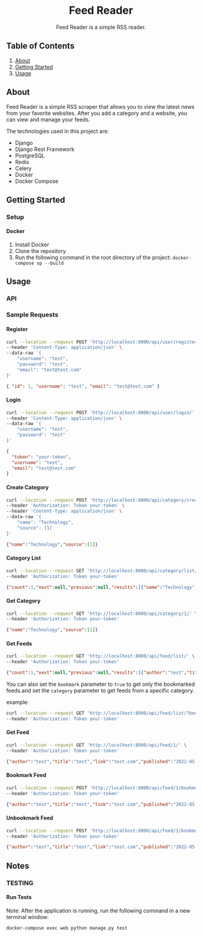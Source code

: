<div align="center">
<!-- Title: -->
<h1>Feed Reader</h1>
<!-- Description: -->
<p>Feed Reader is a simple RSS reader.</p>
</div>

<!-- Table of Contents: -->
<div align="left">
<h2>Table of Contents</h2>
<ol>
<li><a href="#about">About</a></li>
<li><a href="#getting-started">Getting Started</a></li>
<li><a href="#usage">Usage</a></li>
</ol>

</div>
 
<!-- About: -->
<div align="left">
<h2 id="about">About</h2>
<p>Feed Reader is a simple RSS scraper that allows you to view the latest news from your favorite websites.
After you add a category and a website, you can view and manage your feeds.</p>
<p>The technologies used in this project are:</p>
<ul>
<li>Django</li>
<li>Django Rest Framework</li>
<li>PostgreSQL</li>
<li>Redis</li>
<li>Celery</li>
<li>Docker</li>
<li>Docker Compose</li>
</ul>
</div>
 
<!-- Getting Started: -->
<div align="left">
<h2 id="getting-started">Getting Started</h2>
<p>
<h3>Setup</h3>
<!-- Docker -->
<p>
<h4>Docker</h4>
<ol>
<li>Install Docker</li>
<li>Clone the repository</li>
<li>Run the following command in the root directory of the project: <code>docker-compose up --build</code></li>
</ol>

</p>
<!-- Usage: -->
<div align="left">
<h2 id="usage">Usage</h2>
<p>
<h3>API</h3>
<p>
<h3>Sample Requests</h3>
<p>
<h4>Register</h4>

```bash
curl --location --request POST 'http://localhost:8000/api/user/register/' \
--header 'Content-Type: application/json' \
--data-raw '{
    "username": "test",
    "password": "test",
    "email": "test@test.com"
}'
```

<!-- Response -->

```json
{ "id": 1, "username": "test", "email": "test@test.com" }
```

</p>
<p>
<h4>Login</h4>

```bash
curl --location --request POST 'http://localhost:8000/api/user/login/' \
--header 'Content-Type: application/json' \
--data-raw '{
    "username": "test",
    "password": "test"
}'
```

<!-- Response -->

```json
{
  "token": "your-token",
  "username": "test",
  "email": "test@test.com"
}
```

</p>
<p>
<h4>Create Category</h4>

```bash
curl --location --request POST 'http://localhost:8000/api/category/create/' \
--header 'Authorization: Token your-token' \
--header 'Content-Type: application/json' \
--data-raw '{
    "name": "Technology",
    "source": [1]
}'
```

<!-- Response -->

```json
{"name":"Technology","source":[1]}
```

</p>

<h4>Category List</h4>

```bash
curl --location --request GET 'http://localhost:8000/api/category/list/' \
--header 'Authorization: Token your-token'
```

```json
{"count":1,"next":null,"previous":null,"results":[{"name":"Technology","source":[1]}]}
```

<h4>Get Category</h4>

```bash
curl --location --request GET 'http://localhost:8000/api/category/1/' \
--header 'Authorization: Token your-token'
```

```json
{"name":"Technology","source":[1]}
```


<h4>Get Feeds</h4>

```bash
curl --location --request GET 'http://localhost:8000/api/feed/list/' \
--header 'Authorization: Token your-token'
```

<!-- Response -->

```json
{"count":1,"next":null,"previous":null,"results":[{"author":"test","title":"test","link":"test.com","published":"2022-05-15T17:29:35Z","updated":"2022-05-15T17:29:35Z","categories":["Technology"],"bookmarked":false}]}
```
<p>You can also set the <code>bookmark</code> parameter to <code>true</code> to get only the bookmarked feeds.and set the <code>category</code> parameter to get feeds from a specific category.</p>
example:

```bash
curl --location --request GET 'http://localhost:8000/api/feed/list/?bookmark=false&category=Technology' \
--header 'Authorization: Token your-token'
```
 
</p>

<h4>Get Feed</h4>

```bash
curl --location --request GET 'http://localhost:8000/api/feed/1/' \
--header 'Authorization: Token your-token'
```

```json
{"author":"test","title":"test","link":"test.com","published":"2022-05-15T17:29:35Z","updated":"2022-05-15T17:29:35Z","categories":["test"],"bookmarked":false}
```
</p>

<h4>Bookmark Feed</h4>

```bash
curl --location --request POST 'http://localhost:8000/api/feed/1/bookmark/' \
--header 'Authorization: Token your-token'
```

```json
{"author":"test","title":"test","link":"test.com","published":"2022-05-15T17:29:35Z","updated":"2022-05-15T17:29:35Z","categories":["Technology"],"bookmarked":true}
```
 
</p>
<h4>Unbookmark Feed</h4>

```bash
curl --location --request POST 'http://localhost:8000/api/feed/1/bookmark/' \
--header 'Authorization: Token your-token'
```

```json
{"author":"test","title":"test","link":"test.com","published":"2022-05-15T17:29:35Z","updated":"2022-05-15T17:29:35Z","categories":["Technology"],"bookmarked":false}
```

</p>

</div>
 
<!-- Notes: -->
<div align="left">
<h2>Notes</h2>
<p>
<h3>TESTING</h3>
<p>
<h4>Run Tests</h4>
Note: After the application is running, run the following command in a new terminal window:
  
  ```bash
  docker-compose exec web python manage.py test
  ```
</p>
</div>
